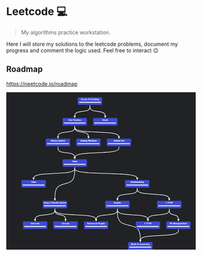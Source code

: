 # Leetcode 💻
> My algorithms practice workstation.

Here I will store my solutions to the leetcode problems, document my progress and comment the logic used. Feel free to interact 😉

## Roadmap

https://neetcode.io/roadmap

<img src="./imgs/roadmap.png" />
